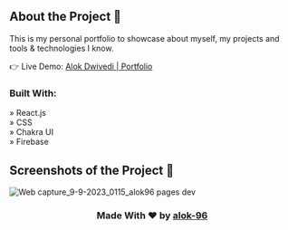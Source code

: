 ## About the Project 📂
This is my personal portfolio to showcase about myself, my projects and tools & technologies I know. 


👉 Live Demo:  <a href='https://alok96.pages.dev/'>Alok Dwivedi | Portfolio</a>

### Built With:

» React.js <br />
» CSS <br />
» Chakra UI <br />
» Firebase <br />

## Screenshots of the Project 📸

![Web capture_9-9-2023_0115_alok96 pages dev](https://github.com/alok-96/portfolio/assets/90456532/b8a5ae83-1a76-424e-9c8e-7bd40dc257c5)


<h3 align='center'>Made With ❤️ by <a href='https://github.com/alok-96' >alok-96</a></h3>
